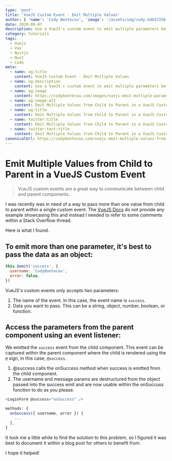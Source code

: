 ```yaml
---
type: 'post'
title: 'VueJS Custom Event - Emit Multiple Values'
author: { 'name': 'Cody Bontecou', 'image': '/assets/img/cody.64b57256.jpg' }
date: 2020-09-07
description: Use a VueJS's custom event to emit multiple parameters between components.
category: tutorials
tags:
  - Vuejs
  - Vue
  - Nuxtjs
  - Nuxt
  - Code
meta:
  - name: og:title
    content: VueJS Custom Event - Emit Multiple Values
  - name: og:description
    content: Use a VueJS's custom event to emit multiple parameters between components.
  - name: og:image
    content: https://codybontecou.com/images/vuejs-emit-multiple-params-meta.png
  - name: og:image:alt
    content: Emit Multiple Values from Child to Parent in a VueJS Custom Event with code snippet showcasing example provided in blog post.
  - name: og:title
    content: Emit Multiple Values from Child to Parent in a VueJS Custom Event
  - name: twitter:title
    content: Emit Multiple Values from Child to Parent in a VueJS Custom Event
  - name: twitter:text:title
    content: Emit Multiple Values from Child to Parent in a VueJS Custom Event
canonicalUrl: https://codybontecou.com/vuejs-emit-multiple-values-from-child-to-parent.html
---
```


# Emit Multiple Values from Child to Parent in a VueJS Custom Event

> VueJS custom events are a great way to communicate between child and parent components.

I was recently was in need of a way to pass more than one value from child to parent within a single custom event. The [VueJS Docs](https://vuejs.org/v2/guide/components-custom-events.html) do not provide any example showcasing this and instead I needed to refer to some comments within a Stack Overflow thread.

Here is what I found.

## To emit more than one parameter, it's best to pass the data as an object:

```js
this.$emit('success', {
  username: 'CodyBontecou',
  error: false,
})
```

VueJS's custom events only accepts two parameters:

1. The name of the event. In this case, the event name is `success`.
2. Data you want to pass. This can be a string, object, number, boolean, or function.

## Access the parameters from the parent component using an event listener:

We emitted the `success` event from the child component. This event can be captured within the parent component where the child is rendered using the `@` sign, in this case, `@success`.

1. @success calls the onSuccess method when success is emitted from the child component.
2. The username and message params are destructured from the object passed into the success emit and are now usable within the onSuccuss function to do as you please.

```js
<LoginForm @success="onSuccess" />

methods: {
  onSuccess({ username, error }) {
    ...
  },
}
```

It took me a little while to find the solution to this problem, so I figured it was best to document it within a blog post for others to benefit from.

I hope it helped!

<SimpleNewsletter />
<Post repo="CodyBontecou/blog" issue-term="[Vssue]VueJS Custom Event - Emit Multiple Values" theme="github-dark" />
